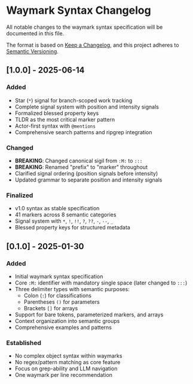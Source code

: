 # Waymark Syntax Changelog

All notable changes to the waymark syntax specification will be documented in this file.

The format is based on [Keep a Changelog](https://keepachangelog.com/en/1.1.0/),
and this project adheres to [Semantic Versioning](https://semver.org/spec/v2.0.0.html).

## [1.0.0] - 2025-06-14

### Added

- Star (`*`) signal for branch-scoped work tracking
- Complete signal system with position and intensity signals
- Formalized blessed property keys
- TLDR as the most critical marker pattern
- Actor-first syntax with `@mentions`
- Comprehensive search patterns and ripgrep integration

### Changed

- **BREAKING**: Changed canonical sigil from `:M:` to `:::`
- **BREAKING**: Renamed "prefix" to "marker" throughout
- Clarified signal ordering (position signals before intensity)
- Updated grammar to separate position and intensity signals

### Finalized

- v1.0 syntax as stable specification
- 41 markers across 8 semantic categories
- Signal system with `*`, `!`, `!!`, `?`, `??`, `-`, `--`, `_`
- Blessed property keys for structured metadata

## [0.1.0] - 2025-01-30

### Added

- Initial waymark syntax specification
- Core `:M:` identifier with mandatory single space (later changed to `:::`)
- Three delimiter types with semantic purposes:
  - Colon (`:`) for classifications
  - Parentheses `()` for parameters
  - Brackets `[]` for arrays
- Support for bare tokens, parameterized markers, and arrays
- Context organization into semantic groups
- Comprehensive examples and patterns

### Established

- No complex object syntax within waymarks
- No regex/pattern matching as core feature
- Focus on grep-ability and LLM navigation
- One waymark per line recommendation